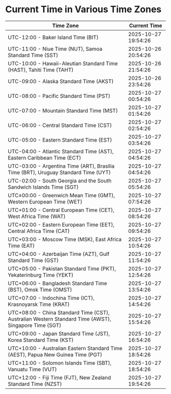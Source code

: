 # Current Time in Various Time Zones

| Time Zone | Current Time |
|-----------|--------------|
| UTC-12:00 - Baker Island Time (BIT) | 2025-10-27 19:54:26 |
| UTC-11:00 - Niue Time (NUT), Samoa Standard Time (SST) | 2025-10-26 20:54:26 |
| UTC-10:00 - Hawaii-Aleutian Standard Time (HAST), Tahiti Time (TAHT) | 2025-10-26 21:54:26 |
| UTC-09:00 - Alaska Standard Time (AKST) | 2025-10-26 23:54:26 |
| UTC-08:00 - Pacific Standard Time (PST) | 2025-10-27 00:54:26 |
| UTC-07:00 - Mountain Standard Time (MST) | 2025-10-27 01:54:26 |
| UTC-06:00 - Central Standard Time (CST) | 2025-10-27 02:54:26 |
| UTC-05:00 - Eastern Standard Time (EST) | 2025-10-27 03:54:26 |
| UTC-04:00 - Atlantic Standard Time (AST), Eastern Caribbean Time (ECT) | 2025-10-27 04:54:26 |
| UTC-03:00 - Argentina Time (ART), Brasília Time (BRT), Uruguay Standard Time (UYT) | 2025-10-27 04:54:26 |
| UTC-02:00 - South Georgia and the South Sandwich Islands Time (SGT) | 2025-10-27 05:54:26 |
| UTC±00:00 - Greenwich Mean Time (GMT), Western European Time (WET) | 2025-10-27 07:54:26 |
| UTC+01:00 - Central European Time (CET), West Africa Time (WAT) | 2025-10-27 08:54:26 |
| UTC+02:00 - Eastern European Time (EET), Central Africa Time (CAT) | 2025-10-27 09:54:26 |
| UTC+03:00 - Moscow Time (MSK), East Africa Time (EAT) | 2025-10-27 10:54:26 |
| UTC+04:00 - Azerbaijan Time (AZT), Gulf Standard Time (GST) | 2025-10-27 11:54:26 |
| UTC+05:00 - Pakistan Standard Time (PKT), Yekaterinburg Time (YEKT) | 2025-10-27 12:54:26 |
| UTC+06:00 - Bangladesh Standard Time (BST), Omsk Time (OMST) | 2025-10-27 13:54:26 |
| UTC+07:00 - Indochina Time (ICT), Krasnoyarsk Time (KRAT) | 2025-10-27 14:54:26 |
| UTC+08:00 - China Standard Time (CST), Australian Western Standard Time (AWST), Singapore Time (SGT) | 2025-10-27 15:54:26 |
| UTC+09:00 - Japan Standard Time (JST), Korea Standard Time (KST) | 2025-10-27 16:54:26 |
| UTC+10:00 - Australian Eastern Standard Time (AEST), Papua New Guinea Time (PGT) | 2025-10-27 18:54:26 |
| UTC+11:00 - Solomon Islands Time (SBT), Vanuatu Time (VUT) | 2025-10-27 18:54:26 |
| UTC+12:00 - Fiji Time (FJT), New Zealand Standard Time (NZST) | 2025-10-27 19:54:26 |
